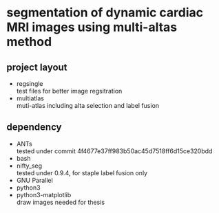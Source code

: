 #	segmentation of dynamic cardiac MRI images using multi-altas method

##	project layout

*	regsingle  
	test files for better image regsitration
*	multiatlas  
	muti-atlas including alta selection and label fusion
			
##	dependency 
*	ANTs  
	tested under commit 4f4677e37ff983b50ac45d7518ff6d15ce320bdd
*	bash  
*	nifty_seg  
	tested under 0.9.4, for staple label fusion only
*	GNU Parallel  
* python3
* python3-matplotlib  
  draw images needed for thesis

